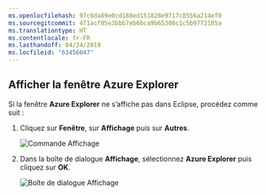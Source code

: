 ```yaml
---
ms.openlocfilehash: 97c6da89e0cd188ed151828e9717c8556a214ef0
ms.sourcegitcommit: 4f1acf05e3bbb7eb6bca9b65300c1c5b9772185a
ms.translationtype: HT
ms.contentlocale: fr-FR
ms.lasthandoff: 04/24/2019
ms.locfileid: "63456047"
---
```

## <a name="display-the-azure-explorer-view"></a>Afficher la fenêtre Azure Explorer

Si la fenêtre **Azure Explorer** ne s’affiche pas dans Eclipse, procédez comme suit :

1. Cliquez sur **Fenêtre**, sur **Affichage** puis sur **Autres**.

   ![Commande Affichage](../media/azure-toolkit-for-eclipse-show-azure-explorer/show-az-exp-01.png)

2. Dans la boîte de dialogue **Affichage**, sélectionnez **Azure Explorer** puis cliquez sur **OK**.

   ![Boîte de dialogue Affichage](../media/azure-toolkit-for-eclipse-show-azure-explorer/show-az-exp-02.png)

